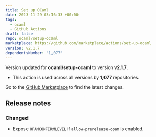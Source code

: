 ```yaml
---
title: Set up OCaml
date: 2023-11-29 03:16:33 +00:00
tags:
  - ocaml
  - GitHub Actions
draft: false
repo: ocaml/setup-ocaml
marketplace: https://github.com/marketplace/actions/set-up-ocaml
version: v2.1.7
dependentsNumber: "1,077"
---
```



Version updated for **ocaml/setup-ocaml** to version **v2.1.7**.
- This action is used across all versions by **1,077** repositories.

Go to the [GitHub Marketplace](https://github.com/marketplace/actions/set-up-ocaml) to find the latest changes.

## Release notes

### Changed

- Expose `OPAMCONFIRMLEVEL` if `allow-prerelease-opam` is enabled.
